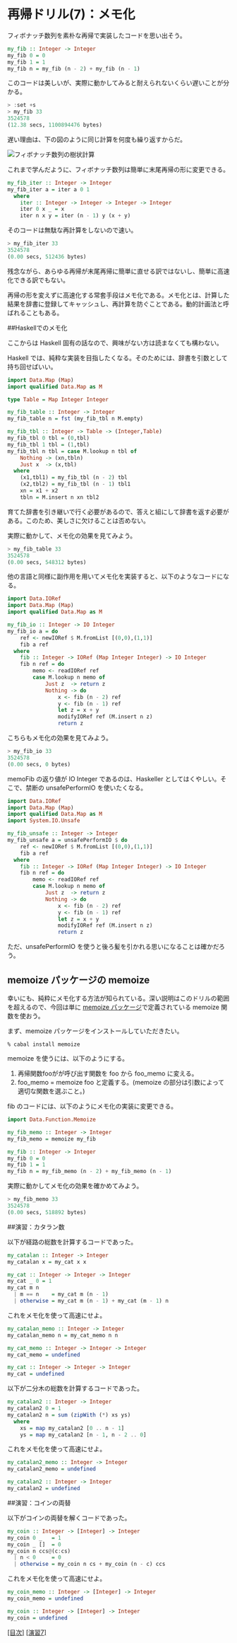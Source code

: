 # 再帰ドリル(7)：メモ化

フィボナッチ数列を素朴な再帰で実装したコードを思い出そう。

```haskell
my_fib :: Integer -> Integer
my_fib 0 = 0
my_fib 1 = 1
my_fib n = my_fib (n - 2) + my_fib (n - 1)
```

このコードは美しいが、実際に動かしてみると耐えられないくらい遅いことが分かる。

```haskell
> :set +s
> my_fib 33
3524578
(12.38 secs, 1100894476 bytes)
```

遅い理由は、下の図のように同じ計算を何度も繰り返すからだ。

![フィボナッチ数列の樹状計算](figs/fib-tree.png?raw=true)

これまで学んだように、フィボナッチ数列は簡単に末尾再帰の形に変更できる。

```haskell
my_fib_iter :: Integer -> Integer
my_fib_iter a = iter a 0 1
  where
    iter :: Integer -> Integer -> Integer -> Integer
    iter 0 x _ = x
    iter n x y = iter (n - 1) y (x + y)
```

そのコードは無駄な再計算をしないので速い。

```haskell
> my_fib_iter 33
3524578
(0.00 secs, 512436 bytes)
```

残念ながら、あらゆる再帰が末尾再帰に簡単に直せる訳ではないし、簡単に高速化できる訳でもない。

再帰の形を変えずに高速化する常套手段はメモ化である。メモ化とは、計算した結果を辞書に登録してキャッシュし、再計算を防ぐことである。動的計画法と呼ばれることもある。

##Haskellでのメモ化

ここからは Haskell 固有の話なので、興味がない方は読まなくても構わない。

Haskell では、純粋な実装を目指したくなる。そのためには、辞書を引数として持ち回せばいい。

```haskell
import Data.Map (Map)
import qualified Data.Map as M

type Table = Map Integer Integer

my_fib_table :: Integer -> Integer
my_fib_table n = fst (my_fib_tbl n M.empty)

my_fib_tbl :: Integer -> Table -> (Integer,Table)
my_fib_tbl 0 tbl = (0,tbl)
my_fib_tbl 1 tbl = (1,tbl)
my_fib_tbl n tbl = case M.lookup n tbl of
    Nothing -> (xn,tbln)
    Just x  -> (x,tbl)
  where
    (x1,tbl1) = my_fib_tbl (n - 2) tbl
    (x2,tbl2) = my_fib_tbl (n - 1) tbl1
    xn = x1 + x2
    tbln = M.insert n xn tbl2
```

育てた辞書を引き継いで行く必要があるので、答えと組にして辞書を返す必要がある。このため、美しさに欠けることは否めない。

実際に動かして、メモ化の効果を見てみよう。

```haskell
> my_fib_table 33
3524578
(0.00 secs, 548312 bytes)
```

他の言語と同様に副作用を用いてメモ化を実装すると、以下のようなコードになる。

```haskell
import Data.IORef
import Data.Map (Map)
import qualified Data.Map as M

my_fib_io :: Integer -> IO Integer
my_fib_io a = do
    ref <- newIORef $ M.fromList [(0,0),(1,1)]
    fib a ref
  where
    fib :: Integer -> IORef (Map Integer Integer) -> IO Integer
    fib n ref = do
        memo <- readIORef ref
        case M.lookup n memo of
            Just z  -> return z
            Nothing -> do
                x <- fib (n - 2) ref
                y <- fib (n - 1) ref
                let z = x + y
                modifyIORef ref (M.insert n z)
                return z
```

こちらもメモ化の効果を見てみよう。

```haskell
> my_fib_io 33
3524578
(0.00 secs, 0 bytes)
```

memoFib の返り値が IO Integer であるのは、Haskeller としてはくやしい。そこで、禁断の unsafePerformIO を使いたくなる。

```haskell
import Data.IORef
import Data.Map (Map)
import qualified Data.Map as M
import System.IO.Unsafe

my_fib_unsafe :: Integer -> Integer
my_fib_unsafe a = unsafePerformIO $ do
    ref <- newIORef $ M.fromList [(0,0),(1,1)]
    fib a ref
  where
    fib :: Integer -> IORef (Map Integer Integer) -> IO Integer
    fib n ref = do
        memo <- readIORef ref
        case M.lookup n memo of
            Just z  -> return z
            Nothing -> do
                x <- fib (n - 2) ref
                y <- fib (n - 1) ref
                let z = x + y
                modifyIORef ref (M.insert n z)
                return z
```

ただ、unsafePerformIO を使うと後ろ髪を引かれる思いになることは確かだろう。

## memoize パッケージの memoize

幸いにも、純粋にメモ化する方法が知られている。深い説明はこのドリルの範囲を超えるので、今回は単に [memoize パッケージ](http://hackage.haskell.org/packages/archive/memoize/latest/doc/html/Data-Function-Memoize.html)で定義されている memoize 関数を使おう。

まず、memoize パッケージをインストールしていただきたい。

    % cabal install memoize

memoize を使うには、以下のようにする。

1. 再帰関数fooがが呼び出す関数を foo から foo_memo に変える。
2. foo_memo = memoize foo と定義する。(memoize の部分は引数によって適切な関数を選ぶこと。)

fib のコードには、以下のようにメモ化の実装に変更できる。

```haskell
import Data.Function.Memoize

my_fib_memo :: Integer -> Integer
my_fib_memo = memoize my_fib

my_fib :: Integer -> Integer
my_fib 0 = 0
my_fib 1 = 1
my_fib n = my_fib_memo (n - 2) + my_fib_memo (n - 1)
```

実際に動かしてメモ化の効果を確かめてみよう。

```haskell
> my_fib_memo 33
3524578
(0.00 secs, 518892 bytes)
```

##演習：カタラン数

以下が経路の総数を計算するコードであった。

```haskell
my_catalan :: Integer -> Integer
my_catalan x = my_cat x x

my_cat :: Integer -> Integer -> Integer
my_cat _ 0 = 1
my_cat m n
  | m == n    = my_cat m (n - 1)
  | otherwise = my_cat m (n - 1) + my_cat (m - 1) n
```

これをメモ化を使って高速にせよ。

```haskell
my_catalan_memo :: Integer -> Integer
my_catalan_memo n = my_cat_memo n n

my_cat_memo :: Integer -> Integer -> Integer
my_cat_memo = undefined

my_cat :: Integer -> Integer -> Integer
my_cat = undefined
```

以下が二分木の総数を計算するコードであった。

```haskell
my_catalan2 :: Integer -> Integer
my_catalan2 0 = 1
my_catalan2 n = sum (zipWith (*) xs ys)
  where
    xs = map my_catalan2 [0 .. n - 1]
    ys = map my_catalan2 [n - 1, n - 2 .. 0]
```

これをメモ化を使って高速にせよ。

```haskell
my_catalan2_memo :: Integer -> Integer
my_catalan2_memo = undefined

my_catalan2 :: Integer -> Integer
my_catalan2 = undefined
```

##演習：コインの両替

以下がコインの両替を解くコードであった。

```haskell
my_coin :: Integer -> [Integer] -> Integer
my_coin 0 _   = 1
my_coin _ []  = 0
my_coin n ccs@(c:cs)
  | n < 0     = 0
  | otherwise = my_coin n cs + my_coin (n - c) ccs
```

これをメモ化を使って高速にせよ。

```haskell
my_coin_memo :: Integer -> [Integer] -> Integer
my_coin_memo = undefined

my_coin :: Integer -> [Integer] -> Integer
my_coin = undefined
```

[[目次]](../README.md) [[演習7]](../exercise/7.hs)
